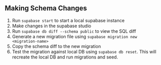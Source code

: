 ## Making Schema Changes

1. Run `supabase start` to start a local supabase instance
2. Make changes in the supabase studio
3. Run `supabase db diff --schema public` to view the SQL diff
4. Generate a new migration file using `supabase migration new <migration-name>`
5. Copy the schema diff to the new migration
6. Test the migration against local DB using `supabase db reset`. This will recreate the local DB and run migrations and seed.
